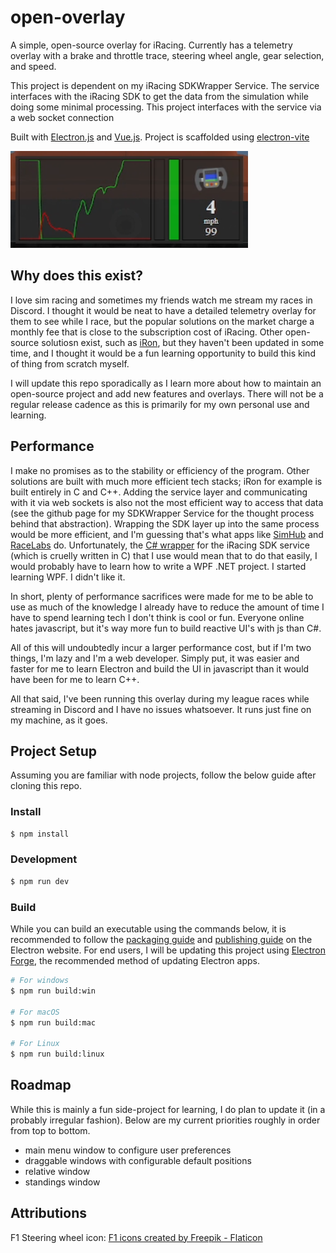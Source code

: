 # open-overlay

A simple, open-source overlay for iRacing. Currently has a telemetry overlay with a brake and throttle trace, steering wheel angle, gear selection, and speed.

This project is dependent on my iRacing SDKWrapper Service. The service interfaces with the iRacing SDK to get the data from the simulation while doing some minimal processing. This project interfaces with the service via a web socket connection 

Built with [Electron.js](https://www.electronjs.org/) and [Vue.js](https://vuejs.org/). Project is scaffolded using [electron-vite](https://electron-vite.org/)

![image](docs/images/overlay-sample.png)

## Why does this exist?

I love sim racing and sometimes my friends watch me stream my races in Discord. I thought it would be neat to have a detailed telemetry overlay for them to see while I race, but the popular solutions on the market charge a monthly fee that is close to the subscription cost of iRacing. Other open-source solutiosn exist, such as [iRon](https://github.com/lespalt/iRon), but they haven't been updated in some time, and I thought it would be a fun learning opportunity to build this kind of thing from scratch myself.

I will update this repo sporadically as I learn more about how to maintain an open-source project and add new features and overlays. There will not be a regular release cadence as this is primarily for my own personal use and learning.

## Performance

I make no promises as to the stability or efficiency of the program. Other solutions are built with much more efficient tech stacks; iRon for example is built entirely in C and C++. Adding the service layer and communicating with it via web sockets is also not the most efficient way to access that data (see the github page for my SDKWrapper Service for the thought process behind that abstraction). Wrapping the SDK layer up into the same process would be more efficient, and I'm guessing that's what apps like [SimHub](https://www.simhubdash.com/) and [RaceLabs](https://racelab.app/) do. Unfortunately, the [C# wrapper](https://github.com/NickThissen/iRacingSdkWrapper) for the iRacing SDK service (which is cruelly written in C) that I use would mean that to do that easily, I would probably have to learn how to write a WPF .NET project. I started learning WPF. I didn't like it.

In short, plenty of performance sacrifices were made for me to be able to use as much of the knowledge I already have to reduce the amount of time I have to spend learning tech I don't think is cool or fun. Everyone online hates javascript, but it's way more fun to build reactive UI's with js than C#.   

All of this will undoubtedly incur a larger performance cost, but if I'm two things, I'm lazy and I'm a web developer. Simply put, it was easier and faster for me to learn Electron and build the UI in javascript than it would have been for me to learn C++.

All that said, I've been running this overlay during my league races while streaming in Discord and I have no issues whatsoever. It runs just fine on my machine, as it goes.

## Project Setup
Assuming you are familiar with node projects, follow the below guide after cloning this repo.

### Install

```bash
$ npm install
```

### Development

```bash
$ npm run dev
```

### Build
While you can build an executable using the commands below, it is recommended to follow the [packaging guide](https://www.electronjs.org/docs/latest/tutorial/tutorial-packaging) and [publishing guide](https://www.electronjs.org/docs/latest/tutorial/tutorial-publishing-updating) on the Electron website. For end users, I will be updating this project using [Electron Forge](https://www.electronforge.io/), the recommended method of updating Electron apps.

```bash
# For windows
$ npm run build:win

# For macOS
$ npm run build:mac

# For Linux
$ npm run build:linux
```

## Roadmap
While this is mainly a fun side-project for learning, I do plan to update it (in a probably irregular fashion). Below are my current priorities roughly in order from top to bottom.

- main menu window to configure user preferences
- draggable windows with configurable default positions
- relative window
- standings window

## Attributions
F1 Steering wheel icon: <a href="https://www.flaticon.com/free-icons/f1" title="f1 icons">F1 icons created by Freepik - Flaticon</a>
